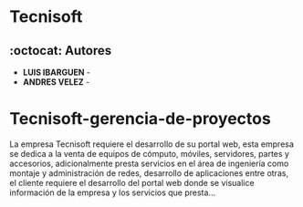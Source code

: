 # Tecnisoft

## :octocat: Autores
* **LUIS IBARGUEN** - 
* **ANDRES VELEZ** - 

# Tecnisoft-gerencia-de-proyectos
La empresa Tecnisoft requiere el desarrollo de su portal web, esta empresa se dedica a la venta de equipos de cómputo, móviles, servidores, partes y accesorios, adicionalmente presta servicios en el área de ingeniería como montaje y administración de redes, desarrollo de aplicaciones entre otras, el cliente requiere el desarrollo del portal web donde se visualice información de la empresa y los servicios que presta…
